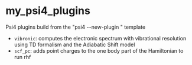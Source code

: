 # my_psi4_plugins
Psi4 plugins build from the "psi4 --new-plugin <name>" template

- `vibronic`: computes the electronic spectrum with vibrational resolution using TD formalism and the Adiabatic Shift model
- `scf_pc`: adds point charges to the one body part of the Hamiltonian to run rhf
